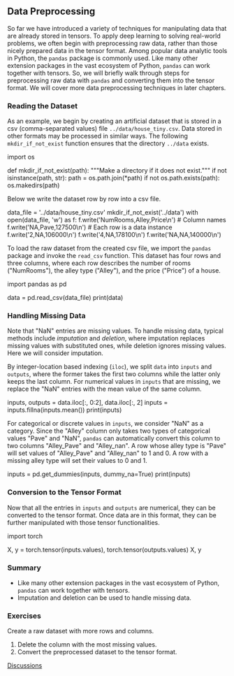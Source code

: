## Data Preprocessing

So far we have introduced a variety of techniques for manipulating data that are already stored in tensors.
To apply deep learning to solving real-world problems,
we often begin with preprocessing raw data, rather than those nicely prepared data in the tensor format.
Among popular data analytic tools in Python, the `pandas` package is commonly used.
Like many other extension packages in the vast ecosystem of Python,
`pandas` can work together with tensors.
So, we will briefly walk through steps for preprocessing raw data with `pandas`
and converting them into the tensor format.
We will cover more data preprocessing techniques in later chapters.

### Reading the Dataset

As an example, we begin by creating an artificial dataset that is stored in a
csv (comma-separated values) file `../data/house_tiny.csv`. Data stored in other
formats may be processed in similar ways.
The following `mkdir_if_not_exist`
function ensures that the directory `../data` exists.

import os

def mkdir_if_not_exist(path):
    """Make a directory if it does not exist."""
    if not isinstance(path, str):
        path = os.path.join(*path)
    if not os.path.exists(path):
        os.makedirs(path)



Below we write the dataset row by row into a csv file.


data_file = '../data/house_tiny.csv'
mkdir_if_not_exist('../data')
with open(data_file, 'w') as f:
    f.write('NumRooms,Alley,Price\n')  # Column names
    f.write('NA,Pave,127500\n')  # Each row is a data instance
    f.write('2,NA,106000\n')
    f.write('4,NA,178100\n')
    f.write('NA,NA,140000\n')



To load the raw dataset from the created csv file,
we import the `pandas` package and invoke the `read_csv` function.
This dataset has four rows and three columns, where each row describes the number of rooms ("NumRooms"), the alley type ("Alley"), and the price ("Price") of a house.


import pandas as pd

data = pd.read_csv(data_file)
print(data)



### Handling Missing Data

Note that "NaN" entries are missing values.
To handle missing data, typical methods include *imputation* and *deletion*,
where imputation replaces missing values with substituted ones,
while deletion ignores missing values. Here we will consider imputation.

By integer-location based indexing (`iloc`), we split `data` into `inputs` and `outputs`,
where the former takes the first two columns while the latter only keeps the last column.
For numerical values in `inputs` that are missing, we replace the "NaN" entries with the mean value of the same column.

inputs, outputs = data.iloc[:, 0:2], data.iloc[:, 2]
inputs = inputs.fillna(inputs.mean())
print(inputs)



For categorical or discrete values in `inputs`, we consider "NaN" as a category.
Since the "Alley" column only takes two types of categorical values "Pave" and "NaN",
`pandas` can automatically convert this column to two columns "Alley_Pave" and "Alley_nan".
A row whose alley type is "Pave" will set values of "Alley_Pave" and "Alley_nan" to 1 and 0.
A row with a missing alley type will set their values to 0 and 1.


inputs = pd.get_dummies(inputs, dummy_na=True)
print(inputs)



### Conversion to the Tensor Format

Now that all the entries in `inputs` and `outputs` are numerical, they can be converted to the tensor format.
Once data are in this format, they can be further manipulated with those tensor functionalities.

import torch

X, y = torch.tensor(inputs.values), torch.tensor(outputs.values)
X, y



### Summary

* Like many other extension packages in the vast ecosystem of Python, `pandas` can work together with tensors.
* Imputation and deletion can be used to handle missing data.

### Exercises

Create a raw dataset with more rows and columns.

1. Delete the column with the most missing values.
2. Convert the preprocessed dataset to the tensor format.

[Discussions](https://discuss.d2l.ai/t/29)
